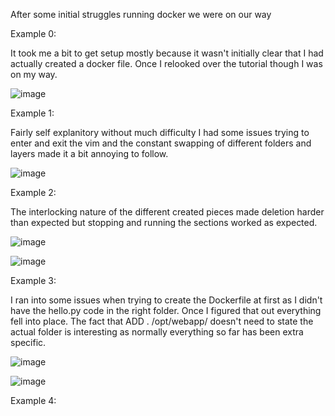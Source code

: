 After some initial struggles running docker we were on our way

Example 0:

It took me a bit to get setup mostly because it wasn't initially clear that I had actually created a docker file. Once I relooked over the tutorial though I was on my way.

![image](https://user-images.githubusercontent.com/68211239/160171228-ceb22847-ec86-4819-9194-2e43606d4c78.png)

Example 1:

Fairly self explanitory without much difficulty I had some issues trying to enter and exit the vim and the constant swapping of different folders and layers made it a bit annoying to follow.

![image](https://user-images.githubusercontent.com/68211239/160506604-31a86d18-0d90-4cf2-b6f1-561402e021a1.png)

Example 2:

The interlocking nature of the different created pieces made deletion harder than expected but stopping and running the sections worked as expected.

![image](https://user-images.githubusercontent.com/68211239/160511541-f22dfd2e-3e0a-4c9c-bf71-a7643696cb77.png)

![image](https://user-images.githubusercontent.com/68211239/160511791-3876cfdb-260e-459d-be60-de60743c91ef.png)


Example 3:

I ran into some issues when trying to create the Dockerfile at first as I didn't have the hello.py code in the right folder. Once I figured that out everything fell into place. The fact that ADD . /opt/webapp/ doesn't need to state the actual folder is interesting as normally everything so far has been extra specific.

![image](https://user-images.githubusercontent.com/68211239/160513949-32024e8e-3015-4bc6-8f23-8f94a8e913d9.png)

![image](https://user-images.githubusercontent.com/68211239/160513964-09535514-c513-407a-ac7a-05fc1e22dbc2.png)


Example 4:

